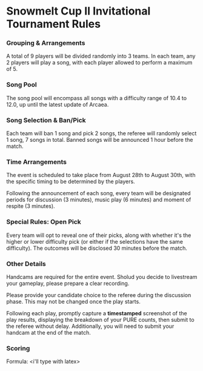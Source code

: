 # Snowmelt Cup II Invitational Tournament Rules

### Grouping & Arrangements

A total of 9 players will be divided randomly into 3 teams.
In each team, any 2 players will play a song,
with each player allowed to perform a maximum of 5.

### Song Pool

The song pool will encompass all songs
with a difficulty range of 10.4 to 12.0,
up until the latest update of Arcaea.

### Song Selection & Ban/Pick

Each team will ban 1 song and pick 2 songs,
the referee will randomly select 1 song,
7 songs in total.
Banned songs will be announced 1 hour before the match.

### Time Arrangements

The event is scheduled to take place from August 28th to August 30th,
with the specific timing to be determined by the players.

Following the announcement of each song,
every team will be designated periods for discussion (3 minutes),
music play (6 minutes) and moment of respite (3 minutes).

### Special Rules: Open Pick  <!-- ? -->

Every team will opt to reveal one of their picks,
along with whether it's the higher or lower difficulty pick <!-- hmm -->
(or either if the selections have the same difficulty).
The outcomes will be disclosed 30 minutes before the match.

### Other Details

Handcams are required for the entire event.
Sholud you decide to livestream your gameplay,
please prepare a clear recording.

Please provide your candidate choice to the referee
during the discussion phase.
This may not be changed once the play starts.

Following each play,
promptly capture a **timestamped** screenshot
of the play results,
displaying the breakdown of your PURE counts,
then submit to the referee without delay.
Additionally, you will need to submit your handcam
at the end of the match.

### Scoring

Formula: \<i'll type with latex>

